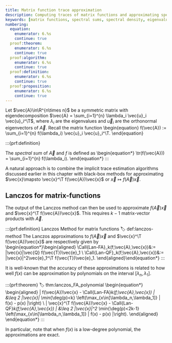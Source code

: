 ```yaml
---
title: Matrix function trace approximation
description: Computing traces of matrix functions and approximating spectral densities using randomized methods
keywords: [matrix functions, spectral sums, spectral density, eigenvalues, trace approximation, Dirac delta, probability measures]
numbering:
  equation:
    enumerator: 6.%s
    continue: true
  proof:theorem:
    enumerator: 6.%s
    continue: true
  proof:algorithm:
    enumerator: 6.%s
    continue: true
  proof:definition:
    enumerator: 6.%s
    continue: true
  proof:proposition:
    enumerator: 6.%s
    continue: true
---
```


Let $\vec{A}\in\R^{n\times n}$ be a symmetric matrix with eigendecomposition $\vec{A} = \sum_{i=1}^{n} \lambda_i \vec{u}_i \vec{u}_i^\T$, where $\lambda_i$ are the eigenvalues and $\vec{u}_i$ are the orthonormal eigenvectors of $\vec{A}$.
Recall the matrix function 
\begin{equation}
f(\vec{A}) := \sum_{i=1}^{n} f(\lambda_i) \vec{u}_i \vec{u}_i^\T.
\end{equation}

:::{prf:definition}

The  *spectral sum* of $\vec{A}$ and $f$ is defined as
\begin{equation*}
\tr(f(\vec{A})) = \sum_{i=1}^{n} f(\lambda_i).
\end{equation*}
:::

A natural approach is to combine the implicit trace estimation algorithms discussed earlier in this chapter with black-box methods for approximating $\vec{x}\mapsto \vec{x}^\T f(\vec{A})\vec{x}$ or $\vec{x}\mapsto f(\vec{A})\vec{x}$.

## Lanczos for matrix-functions


The output of the Lanczos method can then be used to approximate $f(\vec{A})\vec{x}$ and $\vec{x}^\T f(\vec{A})\vec{x}$.
This requires $k-1$ matrix-vector products with $\vec{A}$.

:::{prf:definition} Lanczos Method for matrix functions
:label: def:lanczos-method
The Lanczos approximations to $f(\vec{A})\vec{x}$ and $\vec{x}^\T f(\vec{A})\vec{x}$ are respectively given by
\begin{equation*}\begin{aligned}
\Call{Lan-FA}_k(f;\vec{A},\vec{x})&:= \|\vec{x}\|\vec{Q} f(\vec{T})\vec{e}_1 \\
\Call{Lan-QF}_k(f;\vec{A},\vec{x})&:=  \|\vec{x}\|^2\vec{e}_1^\T f(\vec{T})\vec{e}_1.
\end{aligned}\end{equation*}
:::

It is well-known that the accuracy of these approximations is related to how well $f(x)$ can be approximation by polynomials on the interval $[\lambda_n,\lambda_1]$.

:::{prf:theorem} 
:label: thm:lanczos_FA_polynomial
\begin{equation*}
\begin{aligned}
\| f(\vec{A})\vec{x} - \Call{Lan-FA}_k(f;\vec{A},\vec{x}) \| &\leq 2 \|\vec{x}\| \min_{\deg(p)<k} \left(\max_{x\in[\lambda_n,\lambda_1]} | f(x) - p(x) |\right) \\
| \vec{x}^\T f(\vec{A})\vec{x} - \Call{Lan-QF}_k(f;\vec{A},\vec{x}) | &\leq 2 \|\vec{x}\|^2 \min_{\deg(p)<2k-1} \left(\max_{x\in[\lambda_n,\lambda_1]} | f(x) - p(x) |\right).
\end{aligned}
\end{equation*}
:::

In particular, note that when $f(x)$ is a low-degree polynomial, the approximations are exact.

